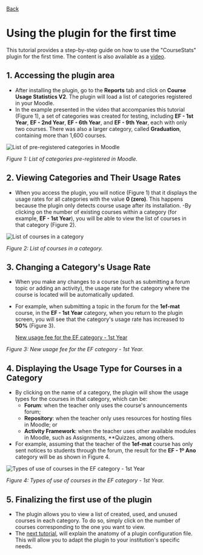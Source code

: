 [Back](../README.pt-BR.md)

# Using the plugin for the first time

This tutorial provides a step-by-step guide on how to use the "CourseStats" plugin for the first time. The content is also available as a [video](https://www.youtube.com/watch?v=98T4p3GH8F8).

## 1. Accessing the plugin area
- After installing the plugin, go to the **Reports** tab and click on **Course Usage Statistics V2**. The plugin will load a list of categories registered in your Moodle.
- In the example presented in the video that accompanies this tutorial (Figure 1), a set of categories was created for testing, including **EF - 1st Year**, **EF - 2nd Year**, **EF - 6th Year**, and **EF - 9th Year**, each with only two courses. There was also a larger category, called **Graduation**, containing more than 1,600 courses.

![List of pre-registered categories in Moodle](../images/tut2-1.png)

*Figure 1: List of categories pre-registered in Moodle.*

## 2. Viewing Categories and Their Usage Rates
- When you access the plugin, you will notice (Figure 1) that it displays the usage rates for all categories with the value **0 (zero)**. This happens because the plugin only detects course usage after its installation.
-By clicking on the number of existing courses within a category (for example, **EF - 1st Year**), you will be able to view the list of courses in that category (Figure 2).

![List of courses in a category](../images/tut2-2.png)

*Figure 2: List of courses in a category.*

## 3. Changing a Category's Usage Rate
- When you make any changes to a course (such as submitting a forum topic or adding an activity), the usage rate for the category where the course is located will be automatically updated.
- For example, when submitting a topic in the forum for the **1ef-mat** course, in the **EF - 1st Year** category, when you return to the plugin screen, you will see that the category's usage rate has increased to **50%** (Figure 3).
 
  [New usage fee for the EF category - 1st Year](../images/tut2-3.png)

*Figure 3: New usage fee for the EF category - 1st Year.*

## 4. Displaying the Usage Type for Courses in a Category
- By clicking on the name of a category, the plugin will show the usage types for the courses in that category, which can be:
    - **Forum**: when the teacher only uses the course's announcements forum;
    - **Repository**: when the teacher only uses resources for hosting files in Moodle; or
    - **Activity Framework**: when the teacher uses other available modules in Moodle, such as Assignments, **Quizzes, among others.
- For example, assuming that the teacher of the **1ef-mat** course has only sent notices to students through the forum, the result for the **EF - 1º Ano** category will be as shown in Figure 4.
  
![Types of use of courses in the EF category - 1st Year](../images/tut2-4.png)

*Figure 4: Types of use of courses in the EF category - 1st Year.*

## 5. Finalizing the first use of the plugin
- The plugin allows you to view a list of created, used, and unused courses in each category. To do so, simply click on the number of courses corresponding to the one you want to view.
- The [next tutorial](config_file_explanation.md), will explain the anatomy of a plugin configuration file. This will allow you to adapt the plugin to your institution's specific needs.
